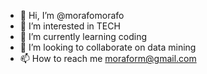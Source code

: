 - 👋 Hi, I’m @morafomorafo
- 👀 I’m interested in TECH
- 🌱 I’m currently learning coding
- 💞️ I’m looking to collaborate on data mining
- 📫 How to reach me moraform@gmail.com

<!---
morafomorafo/morafomorafo is a ✨ special ✨ repository because its `README.md` (this file) appears on your GitHub profile.
You can click the Preview link to take a look at your changes.
--->
